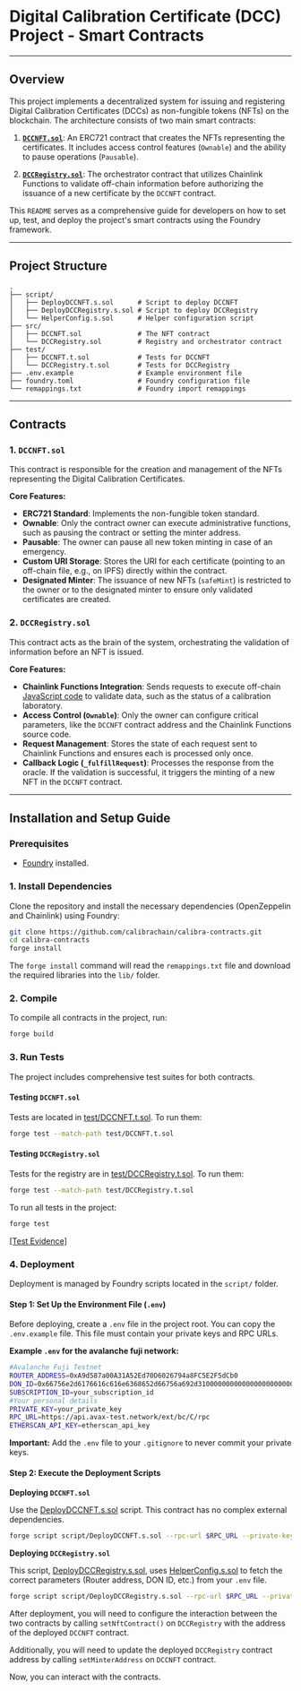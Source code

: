 # Digital Calibration Certificate (DCC) Project - Smart Contracts

---


## Overview

This project implements a decentralized system for issuing and registering Digital Calibration Certificates (DCCs) as non-fungible tokens (NFTs) on the blockchain. The architecture consists of two main smart contracts:

1.  **[`DCCNFT.sol`](src/DCCNFT.sol)**: An ERC721 contract that creates the NFTs representing the certificates. It includes access control features (`Ownable`) and the ability to pause operations (`Pausable`).

2.  **[`DCCRegistry.sol`](src/DCCRegistry.sol)**: The orchestrator contract that utilizes Chainlink Functions to validate off-chain information before authorizing the issuance of a new certificate by the `DCCNFT` contract.

This `README` serves as a comprehensive guide for developers on how to set up, test, and deploy the project's smart contracts using the Foundry framework.

---

## Project Structure

```
.
├── script/
│   ├── DeployDCCNFT.s.sol      # Script to deploy DCCNFT
│   ├── DeployDCCRegistry.s.sol # Script to deploy DCCRegistry
│   └── HelperConfig.s.sol      # Helper configuration script
├── src/
│   ├── DCCNFT.sol              # The NFT contract
│   └── DCCRegistry.sol         # Registry and orchestrator contract
├── test/
│   ├── DCCNFT.t.sol            # Tests for DCCNFT
│   └── DCCRegistry.t.sol       # Tests for DCCRegistry
├── .env.example                # Example environment file
├── foundry.toml                # Foundry configuration file
└── remappings.txt              # Foundry import remappings
```

---

## Contracts

### 1. `DCCNFT.sol`

This contract is responsible for the creation and management of the NFTs representing the Digital Calibration Certificates.

**Core Features:**

* **ERC721 Standard**: Implements the non-fungible token standard.
* **Ownable**: Only the contract owner can execute administrative functions, such as pausing the contract or setting the minter address.
* **Pausable**: The owner can pause all new token minting in case of an emergency.
* **Custom URI Storage**: Stores the URI for each certificate (pointing to an off-chain file, e.g., on IPFS) directly within the contract.
* **Designated Minter**: The issuance of new NFTs (`safeMint`) is restricted to the owner or to the designated minter to ensure only validated certificates are created.

### 2. `DCCRegistry.sol`

This contract acts as the brain of the system, orchestrating the validation of information before an NFT is issued.

**Core Features:**

* **Chainlink Functions Integration**: Sends requests to execute off-chain [JavaScript code](scripts_js/api.js) to validate data, such as the status of a calibration laboratory.
* **Access Control (`Ownable`)**: Only the owner can configure critical parameters, like the `DCCNFT` contract address and the Chainlink Functions source code.
* **Request Management**: Stores the state of each request sent to Chainlink Functions and ensures each is processed only once.
* **Callback Logic (`_fulfillRequest`)**: Processes the response from the oracle. If the validation is successful, it triggers the minting of a new NFT in the `DCCNFT` contract.

---

## Installation and Setup Guide

### Prerequisites
* [Foundry](https://getfoundry.sh/) installed.

### 1. Install Dependencies

Clone the repository and install the necessary dependencies (OpenZeppelin and Chainlink) using Foundry:

```bash
git clone https://github.com/calibrachain/calibra-contracts.git
cd calibra-contracts
forge install
```

The `forge install` command will read the `remappings.txt` file and download the required libraries into the `lib/` folder.

### 2. Compile

To compile all contracts in the project, run:

```bash
forge build
```

### 3. Run Tests

The project includes comprehensive test suites for both contracts.

#### Testing `DCCNFT.sol`
Tests are located in [test/DCCNFT.t.sol](test/DCCNFT.t.sol). To run them:

```bash
forge test --match-path test/DCCNFT.t.sol
```

#### Testing `DCCRegistry.sol`
Tests for the registry are in [test/DCCRegistry.t.sol](test/DCCRegistry.t.sol). To run them:

```bash
forge test --match-path test/DCCRegistry.t.sol
```

To run all tests in the project:
```bash
forge test
```
[[Test Evidence]](images/testes_evidence.png)

### 4. Deployment

Deployment is managed by Foundry scripts located in the `script/` folder.

#### Step 1: Set Up the Environment File (`.env`)

Before deploying, create a `.env` file in the project root. You can copy the `.env.example` file. This file must contain your private keys and RPC URLs.

**Example `.env` for the avalanche fuji network:**
```bash
#Avalanche Fuji Testnet
ROUTER_ADDRESS=0xA9d587a00A31A52Ed70D6026794a8FC5E2F5dCb0
DON_ID=0x66756e2d6176616c616e6368652d66756a692d31000000000000000000000000
SUBSCRIPTION_ID=your_subscription_id
#Your personal details
PRIVATE_KEY=your_private_key
RPC_URL=https://api.avax-test.network/ext/bc/C/rpc
ETHERSCAN_API_KEY=etherscan_api_key
```
**Important:** Add the `.env` file to your `.gitignore` to never commit your private keys.

#### Step 2: Execute the Deployment Scripts

**Deploying `DCCNFT.sol`**

Use the [DeployDCCNFT.s.sol](script/DeployDCCNFT.s.sol) script. This contract has no complex external dependencies.

```bash
forge script script/DeployDCCNFT.s.sol --rpc-url $RPC_URL --private-key $PRIVATE_KEY --broadcast --verify -vvvv
```

**Deploying `DCCRegistry.sol`**

This script, [DeployDCCRegistry.s.sol](script/DeployDCCRegistry.s.sol), uses [HelperConfig.s.sol](script/HelperConfig.s.sol) to fetch the correct parameters (Router address, DON ID, etc.) from your `.env` file.

```bash
forge script script/DeployDCCRegistry.s.sol --rpc-url $RPC_URL --private-key $PRIVATE_KEY --broadcast --verify -vvvv
```

After deployment, you will need to configure the interaction between the two contracts by calling `setNftContract()` on `DCCRegistry` with the address of the deployed `DCCNFT` contract.

Additionally, you will need to update the  deployed `DCCRegistry` contract address by calling `setMinterAddress` on `DCCNFT` contract.

Now, you can interact with the contracts.

